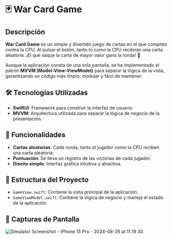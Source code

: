 # 🃏 War Card Game

## Descripción

**War Card Game** es un simple y divertido juego de cartas en el que compites contra la CPU. Al pulsar el botón, tanto tú como la CPU recibirán una carta aleatoria. ¡El que saque la carta de mayor valor gana la ronda! 🎉

Aunque la aplicación consta de una sola pantalla, se ha implementado el patrón **MVVM (Model-View-ViewModel)** para separar la lógica de la vista, garantizando un código más limpio, modular y fácil de mantener.

## 🛠️ Tecnologías Utilizadas
- **SwiftUI**: Framework para construir la interfaz de usuario.
- **MVVM**: Arquitectura utilizada para separar la lógica de negocio de la presentación.

## 🚀 Funcionalidades
- **Cartas aleatorias**: Cada ronda, tanto el jugador como la CPU reciben una carta aleatoria.
- **Puntuación**: Se lleva un registro de las victorias de cada jugador.
- **Diseño simple**: Interfaz gráfica intuitiva y atractiva.

## 📂 Estructura del Proyecto
- `GameView.swift`: Contiene la vista principal de la aplicación.
- `GameViewModel.swift`: Contiene la lógica de negocio y maneja el estado de la aplicación.

## 📸 Capturas de Pantalla
![Simulator Screenshot - iPhone 15 Pro - 2024-08-26 at 11 19 30](https://github.com/user-attachments/assets/95f0ec7c-0c96-4f70-8e56-fa2b151ca78c)




